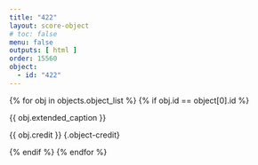 ```yaml
---
title: "422"
layout: score-object
# toc: false
menu: false
outputs: [ html ]
order: 15560
object:
  - id: "422"
---
```


{% for obj in objects.object_list %}
{% if obj.id == object[0].id %}

{{ obj.extended_caption }}

{{ obj.credit }} {.object-credit}

{% endif %}
{% endfor %}
